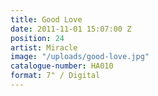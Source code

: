 ```yaml
---
title: Good Love
date: 2011-11-01 15:07:00 Z
position: 24
artist: Miracle
image: "/uploads/good-love.jpg"
catalogue-number: HA010
format: 7" / Digital
---
```


